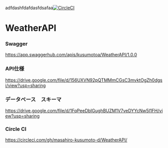 adfdashfdafdasfdsafaa[![CircleCI](https://circleci.com/gh/masahiro-kusumoto-d/WeatherAPI/tree/master.svg?style=svg)](https://circleci.com/gh/masahiro-kusumoto-d/WeatherAPI/tree/master)

# WeatherAPI

### Swagger
https://app.swaggerhub.com/apis/kusumotoa/WeatherAPI/1.0.0

### API仕様
https://drive.google.com/file/d/156UXVN92pQTMMmCGsC3mvktOgZh0dgsi/view?usp=sharing

### データベース　スキーマ
https://drive.google.com/file/d/1FqPeeDbIGughBUZM1V7veDYYcNw5I1FH/view?usp=sharing

### Circle CI
https://circleci.com/gh/masahiro-kusumoto-d/WeatherAPI/
